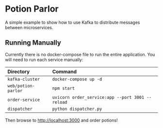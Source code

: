 # Potion Parlor

A simple example to show how to use Kafka to distribute messages between
microservices.

## Running Manually

Currently there is no docker-compose file to run the entire application. You
will need to run each service manually:

| Directory           | Command                                          |
| :------------------ | :---------------------                           |
| `kafka-cluster`     | `docker-compose up -d`                           |
| `web/potion-parlor` | `npm start`                                      |
| `order-service`     | `uvicorn order_service:app --port 3001 --reload` |
| `dispatcher`        | `python dispatcher.py`                           |

Then browse to <http://localhost:3000> and order potions!
